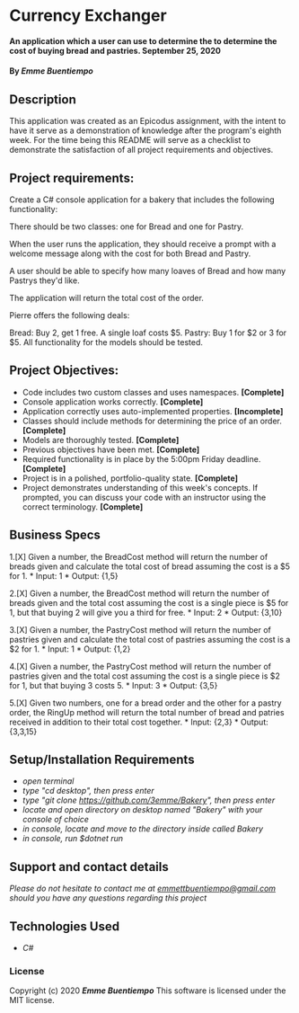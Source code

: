 # __Currency Exchanger__

#### __An application which a user can use to determine the to determine the cost of buying bread and pastries. September 25, 2020__

#### By _**Emme Buentiempo**_

## Description

This application was created as an Epicodus assignment, with the intent to have it serve as a demonstration of knowledge after the program's eighth week. For the time being this README will serve as a checklist to demonstrate the satisfaction of all project requirements and objectives. 

## Project requirements:

Create a C# console application for a bakery that includes the following functionality:

There should be two classes: one for Bread and one for Pastry.

When the user runs the application, they should receive a prompt with a welcome message along with the cost for both Bread and Pastry.

A user should be able to specify how many loaves of Bread and how many Pastrys they'd like.

The application will return the total cost of the order.

Pierre offers the following deals:

Bread: Buy 2, get 1 free. A single loaf costs $5.
Pastry: Buy 1 for \$2 or 3 for $5.
All functionality for the models should be tested.

## Project Objectives:

  * Code includes two custom classes and uses namespaces. **[Complete]**
  * Console application works correctly. **[Complete]**
  * Application correctly uses auto-implemented properties. **[Incomplete]**
  * Classes should include methods for determining the price of an order. **[Complete]**
  * Models are thoroughly tested. **[Complete]**
  * Previous objectives have been met. **[Complete]**
  * Required functionality is in place by the 5:00pm Friday deadline. **[Complete]**
  * Project is in a polished, portfolio-quality state. **[Complete]**
  * Project demonstrates understanding of this week's concepts. If prompted, you can discuss your code with an instructor using the correct terminology. **[Complete]**

## Business Specs

  1.[X] Given a number, the BreadCost method will return the number of breads given and calculate the total cost of bread assuming the cost is a $5 for 1.
    * Input: 1
    * Output: {1,5}

  2.[X] Given a number, the BreadCost method will return the number of breads given and the total cost assuming the cost is a single piece is $5 for 1, but that buying 2 will give you a third for free.
    * Input: 2
    * Output: {3,10}

  3.[X] Given a number, the PastryCost method will return the number of pastries given and calculate the total cost of pastries assuming the cost is a $2 for 1.
    * Input: 1
    * Output: {1,2}

  4.[X] Given a number, the PastryCost method will return the number of pastries given and the total cost assuming the cost is a single piece is $2 for 1, but that buying 3 costs 5.
    * Input: 3
    * Output: {3,5}

  5.[X] Given two numbers, one for a bread order and the other for a pastry order, the RingUp method will return the total number of bread and patries received in addition to their total cost together.
    * Input: {2,3}
    * Output: {3,3,15}

## Setup/Installation Requirements

* _open terminal_
* _type "cd desktop", then press enter_
* _type "git clone https://github.com/3emme/Bakery", then press enter_
* _locate and open directory on desktop named "Bakery" with your console of choice_
* _in console, locate and move to the directory inside called Bakery_
* _in console, run $dotnet run_


## Support and contact details

_Please do not hesitate to contact me at emmettbuentiempo@gmail.com should you have any questions regarding this project_

## Technologies Used

* _C#_

### License

Copyright (c) 2020 **_Emme Buentiempo_**
This software is licensed under the MIT license.